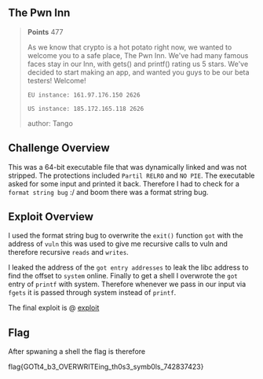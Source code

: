 ## The Pwn Inn

> **Points** 477
> 
>
>As we know that crypto is a hot potato right now, we wanted to welcome you to a safe place, The Pwn Inn. We've had many famous faces stay in our Inn, with gets() and printf() rating us 5 stars. We've decided to start making an app, and wanted you guys to be our beta testers! Welcome!
>
>`EU instance: 161.97.176.150 2626`
>
>`US instance: 185.172.165.118 2626`
>
>author: Tango

## Challenge Overview 

This was a 64-bit executable file that was dynamically linked and was not stripped. The protections included `Partil RELRO` and `NO PIE`.
The executable asked for some input and printed it back. Therefore I had to check for a  `format string bug` :/ and boom there was a 
format string bug.

## Exploit Overview

I used the format string bug to overwrite the `exit()` function `got` with the address of `vuln` this was used to give me recursive calls to 
vuln and therefore recursive `reads` and `writes`.

I leaked the address of the `got entry addresses` to leak the libc address to find the offset to `system` online. Finally to get a shell I overwrote the `got` 
entry of `printf` with system. 
Therefore whenever we pass in our input via `fgets` it is passed through system instead of `printf`.

The final exploit is @ [exploit](exploit.py)


## Flag 

After spwaning a shell the flag is therefore

flag{GOTt4_b3_OVERWRITEing_th0s3_symb0ls_742837423}
